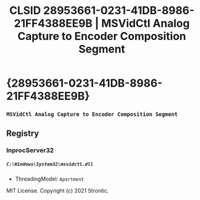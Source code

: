 ﻿---
title: "CLSID 28953661-0231-41DB-8986-21FF4388EE9B | MSVidCtl Analog Capture to Encoder Composition Segment"
excerpt: What is COM-Object CLSID 28953661-0231-41DB-8986-21FF4388EE9B?
---

# {28953661-0231-41DB-8986-21FF4388EE9B}

### `MSVidCtl Analog Capture to Encoder Composition Segment`

## Registry


### InprocServer32

##### `C:\Windows\System32\msvidctl.dll`
* ThreadingModel: `Apartment`

MIT License. Copyright (c) 2021 Strontic.


